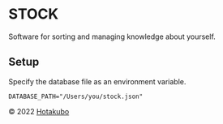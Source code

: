 # STOCK

Software for sorting and managing knowledge about yourself.

## Setup

Specify the database file as an environment variable.

```
DATABASE_PATH="/Users/you/stock.json"
```

© 2022 [Hotakubo](https://hotakubook.net/)
